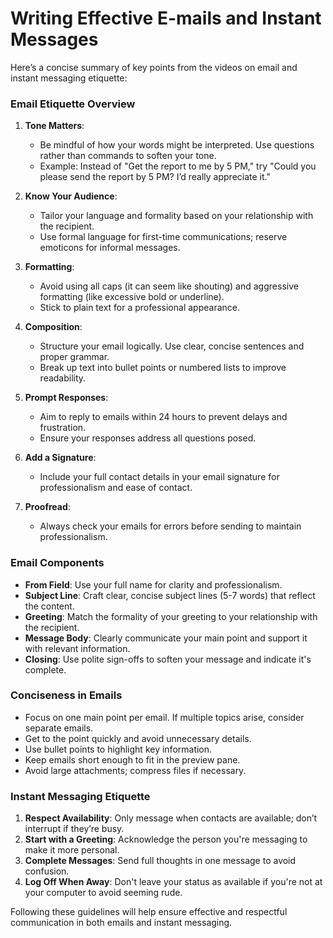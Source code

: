 # Writing Effective E-mails and Instant Messages

Here’s a concise summary of key points from the videos on email and instant messaging etiquette:

### Email Etiquette Overview

1. **Tone Matters**: 
   - Be mindful of how your words might be interpreted. Use questions rather than commands to soften your tone.
   - Example: Instead of "Get the report to me by 5 PM," try "Could you please send the report by 5 PM? I’d really appreciate it."

2. **Know Your Audience**:
   - Tailor your language and formality based on your relationship with the recipient.
   - Use formal language for first-time communications; reserve emoticons for informal messages.

3. **Formatting**:
   - Avoid using all caps (it can seem like shouting) and aggressive formatting (like excessive bold or underline).
   - Stick to plain text for a professional appearance.

4. **Composition**:
   - Structure your email logically. Use clear, concise sentences and proper grammar.
   - Break up text into bullet points or numbered lists to improve readability.

5. **Prompt Responses**:
   - Aim to reply to emails within 24 hours to prevent delays and frustration.
   - Ensure your responses address all questions posed.

6. **Add a Signature**:
   - Include your full contact details in your email signature for professionalism and ease of contact.

7. **Proofread**:
   - Always check your emails for errors before sending to maintain professionalism.

### Email Components

- **From Field**: Use your full name for clarity and professionalism.
- **Subject Line**: Craft clear, concise subject lines (5-7 words) that reflect the content.
- **Greeting**: Match the formality of your greeting to your relationship with the recipient.
- **Message Body**: Clearly communicate your main point and support it with relevant information.
- **Closing**: Use polite sign-offs to soften your message and indicate it's complete.

### Conciseness in Emails

- Focus on one main point per email. If multiple topics arise, consider separate emails.
- Get to the point quickly and avoid unnecessary details.
- Use bullet points to highlight key information.
- Keep emails short enough to fit in the preview pane.
- Avoid large attachments; compress files if necessary.

### Instant Messaging Etiquette

1. **Respect Availability**: Only message when contacts are available; don’t interrupt if they’re busy.
2. **Start with a Greeting**: Acknowledge the person you're messaging to make it more personal.
3. **Complete Messages**: Send full thoughts in one message to avoid confusion.
4. **Log Off When Away**: Don't leave your status as available if you're not at your computer to avoid seeming rude.

Following these guidelines will help ensure effective and respectful communication in both emails and instant messaging.